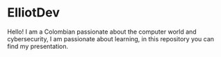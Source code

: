 # ElliotDev
Hello! I am a Colombian passionate about the computer world and cybersecurity, I am passionate about learning, in this repository you can find my presentation.

